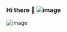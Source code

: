 ### Hi there 👋  ![image](https://drive.google.com/uc?export=view&id=1n1rgy0iNlq7Q60F16LXz4RmZdFqiL6Ev)

![image](https://drive.google.com/uc?export=view&id=1Dzcz8h9ew2udkGPOV2en8gx-gX1JiWzd)


<!--
**enessin/enessin** is a ✨ _special_ ✨ repository because its `README.md` (this file) appears on your GitHub profile.

Here are some ideas to get you started:

- 🔭 I’m currently working on ...
- 🌱 I’m currently learning ...
- 👯 I’m looking to collaborate on ...
- 🤔 I’m looking for help with ...
- 💬 Ask me about ...
- 📫 How to reach me: ...
- 😄 Pronouns: ...
- ⚡ Fun fact: ...
-->

